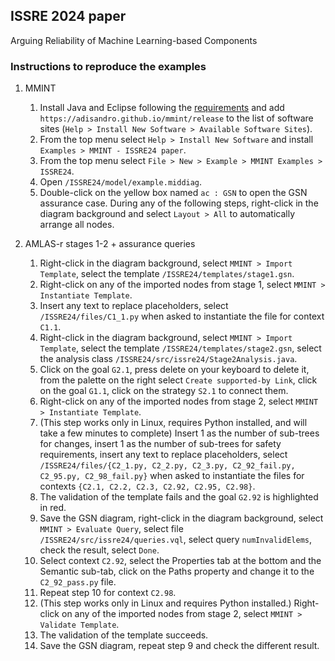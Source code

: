## ISSRE 2024 paper

Arguing Reliability of Machine Learning-based Components

### Instructions to reproduce the examples

1. MMINT
    1. Install Java and Eclipse following the [requirements](/README.md#requirements) and add `https://adisandro.github.io/mmint/release` to the list of software sites (`Help > Install New Software > Available Software Sites`).
    2. From the top menu select `Help > Install New Software` and install `Examples > MMINT - ISSRE24 paper`.
    3. From the top menu select `File > New > Example > MMINT Examples > ISSRE24`.
    4. Open `/ISSRE24/model/example.middiag`.
    5. Double-click on the yellow box named `ac : GSN` to open the GSN assurance case. During any of the following steps, right-click in the diagram background and select `Layout > All` to automatically arrange all nodes.

2. AMLAS-r stages 1-2 + assurance queries
    1. Right-click in the diagram background, select `MMINT > Import Template`, select the template `/ISSRE24/templates/stage1.gsn`.
    2. Right-click on any of the imported nodes from stage 1, select `MMINT > Instantiate Template`.
    3. Insert any text to replace placeholders, select `/ISSRE24/files/C1_1.py` when asked to instantiate the file for context `C1.1`.
    4. Right-click in the diagram background, select `MMINT > Import Template`, select the template `/ISSRE24/templates/stage2.gsn`, select the analysis class `/ISSRE24/src/issre24/Stage2Analysis.java`.
    5. Click on the goal `G2.1`, press delete on your keyboard to delete it, from the palette on the right select `Create supported-by Link`, click on the goal `G1.1`, click on the strategy `S2.1` to connect them.
    6. Right-click on any of the imported nodes from stage 2, select `MMINT > Instantiate Template`.
    7. (This step works only in Linux, requires Python installed, and will take a few minutes to complete) Insert 1 as the number of sub-trees for changes, insert 1 as the number of sub-trees for safety requirements, insert any text to replace placeholders, select `/ISSRE24/files/{C2_1.py, C2_2.py, C2_3.py, C2_92_fail.py, C2_95.py, C2_98_fail.py}` when asked to instantiate the files for contexts `{C2.1, C2.2, C2.3, C2.92, C2.95, C2.98}`.
    8. The validation of the template fails and the goal `G2.92` is highlighted in red.
    9. Save the GSN diagram, right-click in the diagram background, select `MMINT > Evaluate Query`, select file `/ISSRE24/src/issre24/queries.vql`, select query `numInvalidElems`, check the result, select `Done`.
    10. Select context `C2.92`, select the Properties tab at the bottom and the Semantic sub-tab, click on the Paths property and change it to the `C2_92_pass.py` file.
    11. Repeat step 10 for context `C2.98`.
    12. (This step works only in Linux and requires Python installed.) Right-click on any of the imported nodes from stage 2, select `MMINT > Validate Template`.
    13. The validation of the template succeeds.
    14. Save the GSN diagram, repeat step 9 and check the different result.
